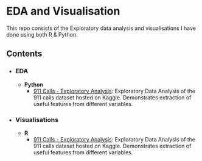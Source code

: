 # EDA and Visualisation
This repo consists of the Exploratory data analysis and visualisations I have done using both R & Python.
	
## Contents

- ### EDA

	- __Python__
		- [911 Calls - Exploratory Analysis](https://github.com/sajal2692/data-science-portfolio/blob/master/911%20Calls%20-%20Exploratory%20Analysis.ipynb): Exploratory Data Analysis of the 911 calls dataset hosted on Kaggle. Demonstrates extraction of useful features from different variables.

- ### Visualisations

	- __R__
		- [911 Calls - Exploratory Analysis](https://github.com/sajal2692/data-science-portfolio/blob/master/911%20Calls%20-%20Exploratory%20Analysis.ipynb): Exploratory Data Analysis of the 911 calls dataset hosted on Kaggle. Demonstrates extraction of useful features from different variables.
